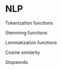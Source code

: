 # NLP
Tokenization functions

Stemming functions

Lemmatization functions

Cosine similarity

Stopwords
